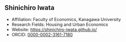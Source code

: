## Shinichiro Iwata
- Affiliation: Faculty of Economics, Kanagawa University
- Research Fields: Housing and Urban Economics
- Website: https://shinichiro-iwata.github.io/ 
- ORCID: <a href="https://orcid.org/0000-0002-3161-7180">0000-0002-3161-7180</a>



<!--
**Shinichiro-Iwata/Shinichiro-Iwata** is a ✨ _special_ ✨ repository because its `README.md` (this file) appears on your GitHub profile.

Here are some ideas to get you started:

- 🔭 I’m currently working on ...
- 🌱 I’m currently learning ...
- 👯 I’m looking to collaborate on ...
- 🤔 I’m looking for help with ...
- 💬 Ask me about ...
- 📫 How to reach me: ...
- 😄 Pronouns: ...
- ⚡ Fun fact: ...
-->
